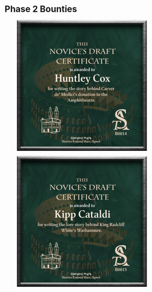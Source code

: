 # Phase 2 Bounties

<div>

<figure><img src="../../../../../../.gitbook/assets/B0014.png" alt=""><figcaption></figcaption></figure>

 

<figure><img src="../../../../../../.gitbook/assets/B0015.png" alt=""><figcaption></figcaption></figure>

</div>
